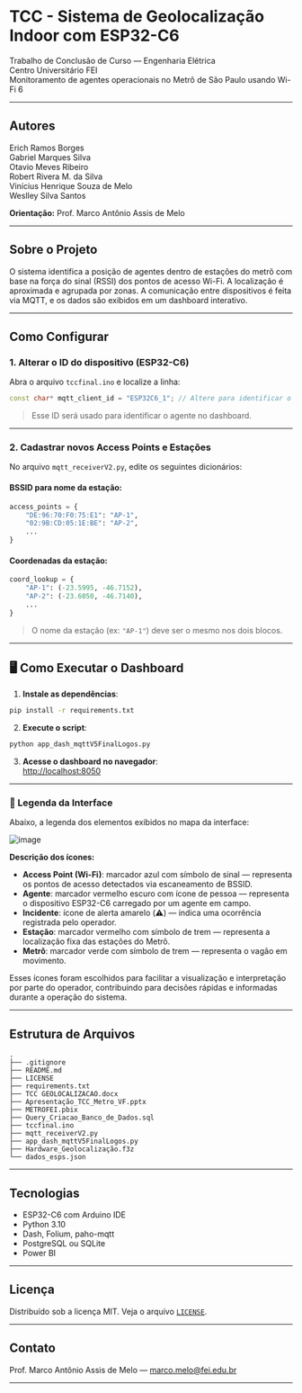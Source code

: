# TCC - Sistema de Geolocalização Indoor com ESP32-C6

Trabalho de Conclusão de Curso — Engenharia Elétrica  
Centro Universitário FEI  
Monitoramento de agentes operacionais no Metrô de São Paulo usando Wi-Fi 6

---

## Autores

Erich Ramos Borges  
Gabriel Marques Silva  
Otavio Meves Ribeiro  
Robert Rivera M. da Silva  
Vinícius Henrique Souza de Melo  
Weslley Silva Santos  

**Orientação:** Prof. Marco Antônio Assis de Melo

---

## Sobre o Projeto

O sistema identifica a posição de agentes dentro de estações do metrô com base na força do sinal (RSSI) dos pontos de acesso Wi-Fi. A localização é aproximada e agrupada por zonas. A comunicação entre dispositivos é feita via MQTT, e os dados são exibidos em um dashboard interativo.

---

## Como Configurar

### 1. Alterar o ID do dispositivo (ESP32-C6)

Abra o arquivo `tccfinal.ino` e localize a linha:

```cpp
const char* mqtt_client_id = "ESP32C6_1"; // Altere para identificar o dispositivo
```


> Esse ID será usado para identificar o agente no dashboard.

---

### 2. Cadastrar novos Access Points e Estações

No arquivo `mqtt_receiverV2.py`, edite os seguintes dicionários:

#### BSSID para nome da estação:

```python
access_points = {
    "DE:96:70:F0:75:E1": "AP-1",
    "02:9B:CD:05:1E:BE": "AP-2",
    ...
}
```

#### Coordenadas da estação:

```python
coord_lookup = {
    "AP-1": (-23.5995, -46.7152),
    "AP-2": (-23.6050, -46.7140),
    ...
}
```

> O nome da estação (ex: `"AP-1"`) deve ser o mesmo nos dois blocos.

---

## 🖥️ Como Executar o Dashboard

1. **Instale as dependências**:

```bash
pip install -r requirements.txt
```

2. **Execute o script**:

```bash
python app_dash_mqttV5FinalLogos.py
```

3. **Acesse o dashboard no navegador**:  
[http://localhost:8050](http://localhost:8050)

---

### 📌 Legenda da Interface

Abaixo, a legenda dos elementos exibidos no mapa da interface:

![image](https://github.com/user-attachments/assets/73997dca-daf9-4b51-ba8c-2ed991d36df3)

**Descrição dos ícones:**
- **Access Point (Wi-Fi)**: marcador azul com símbolo de sinal — representa os pontos de acesso detectados via escaneamento de BSSID.
- **Agente**: marcador vermelho escuro com ícone de pessoa — representa o dispositivo ESP32-C6 carregado por um agente em campo.
- **Incidente**: ícone de alerta amarelo (⚠️) — indica uma ocorrência registrada pelo operador.
- **Estação**: marcador vermelho com símbolo de trem — representa a localização fixa das estações do Metrô.
- **Metrô**: marcador verde com símbolo de trem — representa o vagão em movimento.
  
Esses ícones foram escolhidos para facilitar a visualização e interpretação por parte do operador, contribuindo para decisões rápidas e informadas durante a operação do sistema.

---

## Estrutura de Arquivos

```
.
├── .gitignore
├── README.md
├── LICENSE
├── requirements.txt
├── TCC GEOLOCALIZACAO.docx
├── Apresentação_TCC_Metro_VF.pptx
├── METROFEI.pbix
├── Query_Criacao_Banco_de_Dados.sql
├── tccfinal.ino
├── mqtt_receiverV2.py
├── app_dash_mqttV5FinalLogos.py
├── Hardware_Geolocalização.f3z
└── dados_esps.json
```

---

## Tecnologias

- ESP32-C6 com Arduino IDE
- Python 3.10
- Dash, Folium, paho-mqtt
- PostgreSQL ou SQLite
- Power BI

---

## Licença

Distribuído sob a licença MIT. Veja o arquivo [`LICENSE`](LICENSE).

---

## Contato

Prof. Marco Antônio Assis de Melo — marco.melo@fei.edu.br

---
